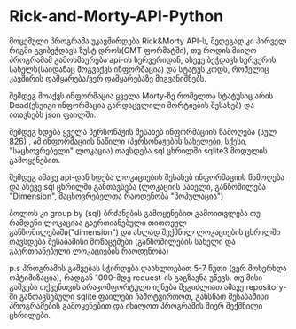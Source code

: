 # Rick-and-Morty-API-Python
მოცემული პროგრამა უკავშირდება Rick&Morty API-ს, შედეგად კი პირველ რიგში გვიბეჭდავს ზუსტ დროს(GMT ფორმატში), თუ როდის მიიღო პროგრამამ გამოხმაურება api-ის სერვერიდან, ასევე ბეჭდავს სერვერის სახელს(საიდანაც მოგვაქვს ინფორმაცია) და სტატუს კოდს, რომელიც კავშირის დამყარება/ვერ დამყარებაზე მიგვანიშნებს.

შემდეგ მოაქვს ინფორმაცია ყველა Morty-ზე რომელთა სტატუსიც არის Dead(ესეიგი ინფორმაცია გარდაცვლილი მორტიების შესახებ) და ათავსებს json ფაილში.

შემდეგ ხდება ყველა პერსონაჟის შესახებ ინფორმაციის წამოღება (სულ 826) , ამ ინფორმაციის ნაწილი (პერსონაჟების სახელები, სქესი, "საცხოვრებელი" ლოკაცია)
თავსდება sql ცხრილში sqlite3 მოდულის გამოყენებით.

შემდეგ ამავე api-დან ხდება ლოკაციების შესახებ ინფორმაციის წამოღება და ასევე sql ცხრილში განთავსება 
(ლოკაციის სახელი, განზომილება "Dimension", მაცხოვრებელთა რაოდენობა "პოპულაცია")

ბოლოს კი group by (sql) ბრძანების გამოყენებით გამოითვლება თუ რამდენი ლოკაციაა გაერთიანებული თითოეულ განზომილებაში("dimension") 
და ახლად შექმნილ ლოკაციების ცხრილში თავსდება შესაბამისი მონაცემები (განზომილების სახელი და გაერთიანებული ლოკაციების რაოდენობა)


p.s პროგრამის გაშვებას სჭირდება დაახლოებით 5-7 წუთი (ვერ მოხერხდა ოპტიმიზაცია), რადგან 1000-მდე request-ის გაგზავნა უწევს.
თუ მისი გაშვება თქვენთვის არაკომფორტული იქნება შეგიძლიათ ამავე repository-ში განთავსებული sqlite ფაილები ჩამოტვირთოთ, გახსნათ შესაბამისი პროგრამების გამოყენებით
და იხილოთ პროგრამის მიერ შექმნილი ცხრილები.
